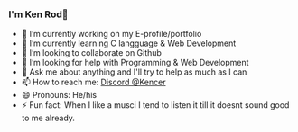 ### I'm Ken Rod👋

- 🔭 I’m currently working on my E-profile/portfolio
- 🌱 I’m currently learning C langguage & Web Development
- 👯 I’m looking to collaborate on Github
- 🤔 I’m looking for help with Programming & Web Development
- 💬 Ask me about anything and I'll try to help as much as I can
- 📫 How to reach me: [Discord @Kencer](discord.com/users/312983810725773324)
- 😄 Pronouns: He/his
- ⚡ Fun fact: When I like a musci I tend to listen it till it doesnt sound good to me already.
